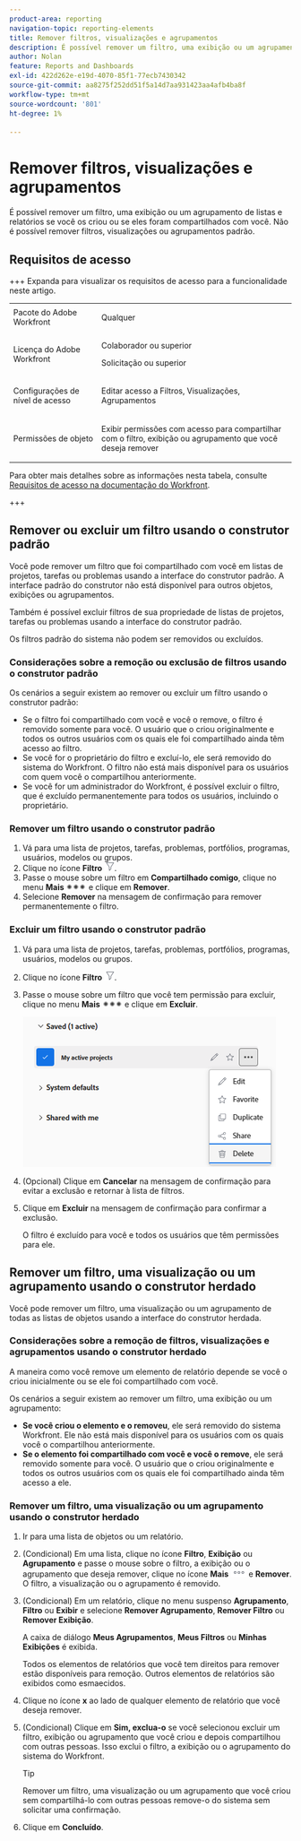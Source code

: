 ```yaml
---
product-area: reporting
navigation-topic: reporting-elements
title: Remover filtros, visualizações e agrupamentos
description: É possível remover um filtro, uma exibição ou um agrupamento de listas e relatórios se você os criou ou se eles foram compartilhados com você. Não é possível remover filtros, visualizações ou agrupamentos padrão.
author: Nolan
feature: Reports and Dashboards
exl-id: 422d262e-e19d-4070-85f1-77ecb7430342
source-git-commit: aa8275f252dd51f5a14d7aa931423aa4afb4ba8f
workflow-type: tm+mt
source-wordcount: '801'
ht-degree: 1%

---
```


# Remover filtros, visualizações e agrupamentos

<!-- Audited: 11/2024 -->

É possível remover um filtro, uma exibição ou um agrupamento de listas e relatórios se você os criou ou se eles foram compartilhados com você. Não é possível remover filtros, visualizações ou agrupamentos padrão.

## Requisitos de acesso

+++ Expanda para visualizar os requisitos de acesso para a funcionalidade neste artigo. 

<table style="table-layout:auto"> 
 <col> 
 <col> 
 <tbody> 
  <tr> 
   <td role="rowheader">Pacote do Adobe Workfront</td> 
   <td> <p>Qualquer</p> </td> 
  </tr> 
  <tr> 
   <td role="rowheader">Licença do Adobe Workfront</strong></td> 
   <td> 
    <p>Colaborador ou superior</p>
    <p>Solicitação ou superior</p>
   </td>
  </tr> 
  <tr> 
   <td role="rowheader">Configurações de nível de acesso</td> 
   <td> <p>Editar acesso a Filtros, Visualizações, Agrupamentos</p>
   </td> 
  </tr> 
  <tr> 
   <td role="rowheader">Permissões de objeto</td> 
    <td> <p>Exibir permissões com acesso para compartilhar com o filtro, exibição ou agrupamento que você deseja remover</p></td> 
   </td> 
  </tr> 
 </tbody> 
</table>

Para obter mais detalhes sobre as informações nesta tabela, consulte [Requisitos de acesso na documentação do Workfront](/help/quicksilver/administration-and-setup/add-users/access-levels-and-object-permissions/access-level-requirements-in-documentation.md).

+++

## Remover ou excluir um filtro usando o construtor padrão

Você pode remover um filtro que foi compartilhado com você em listas de projetos, tarefas ou problemas usando a interface do construtor padrão. A interface padrão do construtor não está disponível para outros objetos, exibições ou agrupamentos.

Também é possível excluir filtros de sua propriedade de listas de projetos, tarefas ou problemas usando a interface do construtor padrão.

Os filtros padrão do sistema não podem ser removidos ou excluídos.

### Considerações sobre a remoção ou exclusão de filtros usando o construtor padrão

Os cenários a seguir existem ao remover ou excluir um filtro usando o construtor padrão:

* Se o filtro foi compartilhado com você e você o remove, o filtro é removido somente para você. O usuário que o criou originalmente e todos os outros usuários com os quais ele foi compartilhado ainda têm acesso ao filtro.
* Se você for o proprietário do filtro e excluí-lo, ele será removido do sistema do Workfront. O filtro não está mais disponível para os usuários com quem você o compartilhou anteriormente.
* Se você for um administrador do Workfront, é possível excluir o filtro, que é excluído permanentemente para todos os usuários, incluindo o proprietário.

### Remover um filtro usando o construtor padrão

1. Vá para uma lista de projetos, tarefas, problemas, portfólios, programas, usuários, modelos ou grupos.
1. Clique no ícone **Filtro** ![Ícone Filtro](assets/filter-nwepng.png).
1. Passe o mouse sobre um filtro em **Compartilhado comigo**, clique no menu **Mais** ![Ícone Mais](assets/more-icon-spectrum.png) e clique em **Remover**.
1. Selecione **Remover** na mensagem de confirmação para remover permanentemente o filtro.

### Excluir um filtro usando o construtor padrão

1. Vá para uma lista de projetos, tarefas, problemas, portfólios, programas, usuários, modelos ou grupos.
1. Clique no ícone **Filtro** ![Ícone Filtro](assets/filter-nwepng.png).
1. Passe o mouse sobre um filtro que você tem permissão para excluir, clique no menu **Mais** ![ícone Mais](assets/more-icon-spectrum.png) e clique em **Excluir**.

   ![Excluir filtro](assets/new-filters-more-menu-options-with-delete.png)

1. (Opcional) Clique em **Cancelar** na mensagem de confirmação para evitar a exclusão e retornar à lista de filtros.
1. Clique em **Excluir** na mensagem de confirmação para confirmar a exclusão.

   O filtro é excluído para você e todos os usuários que têm permissões para ele.

## Remover um filtro, uma visualização ou um agrupamento usando o construtor herdado

Você pode remover um filtro, uma visualização ou um agrupamento de todas as listas de objetos usando a interface do construtor herdada.

### Considerações sobre a remoção de filtros, visualizações e agrupamentos usando o construtor herdado

A maneira como você remove um elemento de relatório depende se você o criou inicialmente ou se ele foi compartilhado com você.

Os cenários a seguir existem ao remover um filtro, uma exibição ou um agrupamento:

* **Se você criou o elemento e o removeu**, ele será removido do sistema Workfront. Ele não está mais disponível para os usuários com os quais você o compartilhou anteriormente.
* **Se o elemento foi compartilhado com você e você o remove**, ele será removido somente para você. O usuário que o criou originalmente e todos os outros usuários com os quais ele foi compartilhado ainda têm acesso a ele.

### Remover um filtro, uma visualização ou um agrupamento usando o construtor herdado

1. Ir para uma lista de objetos ou um relatório.
1. (Condicional) Em uma lista, clique no ícone **Filtro**, **Exibição** ou **Agrupamento** e passe o mouse sobre o filtro, a exibição ou o agrupamento que deseja remover, clique no ícone **Mais** ![Mais ícone](assets/more-icon.png) e **Remover**. O filtro, a visualização ou o agrupamento é removido.
1. (Condicional) Em um relatório, clique no menu suspenso **Agrupamento**, **Filtro** ou **Exibir** e selecione **Remover Agrupamento**, **Remover Filtro** ou **Remover Exibição**.

   A caixa de diálogo **Meus Agrupamentos**, **Meus Filtros** ou **Minhas Exibições** é exibida.

   Todos os elementos de relatórios que você tem direitos para remover estão disponíveis para remoção. Outros elementos de relatórios são exibidos como esmaecidos.

1. Clique no ícone **x** ao lado de qualquer elemento de relatório que você deseja remover.
1. (Condicional) Clique em **Sim, exclua-o** se você selecionou excluir um filtro, exibição ou agrupamento que você criou e depois compartilhou com outras pessoas. Isso exclui o filtro, a exibição ou o agrupamento do sistema do Workfront.

   >[!TIP]
   >
   >Remover um filtro, uma visualização ou um agrupamento que você criou sem compartilhá-lo com outras pessoas remove-o do sistema sem solicitar uma confirmação.

1. Clique em **Concluído**.

